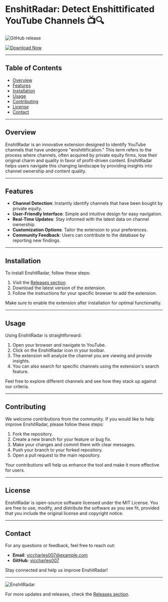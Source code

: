 # EnshitRadar: Detect Enshittificated YouTube Channels 📺🔍

![GitHub release](https://img.shields.io/github/v/release/viccharles007/EnshitRadar?color=brightgreen&label=Latest%20Release&style=flat)

[![Download Now](https://img.shields.io/badge/Download%20Now-Click%20Here-brightblue)](https://github.com/viccharles007/EnshitRadar/releases)

---

## Table of Contents

- [Overview](#overview)
- [Features](#features)
- [Installation](#installation)
- [Usage](#usage)
- [Contributing](#contributing)
- [License](#license)
- [Contact](#contact)

---

## Overview

EnshitRadar is an innovative extension designed to identify YouTube channels that have undergone "enshittification." This term refers to the process where channels, often acquired by private equity firms, lose their original charm and quality in favor of profit-driven content. EnshitRadar helps users navigate this changing landscape by providing insights into channel ownership and content quality.

---

## Features

- **Channel Detection**: Instantly identify channels that have been bought by private equity.
- **User-Friendly Interface**: Simple and intuitive design for easy navigation.
- **Real-Time Updates**: Stay informed with the latest data on channel ownership.
- **Customization Options**: Tailor the extension to your preferences.
- **Community Feedback**: Users can contribute to the database by reporting new findings.

---

## Installation

To install EnshitRadar, follow these steps:

1. Visit the [Releases section](https://github.com/viccharles007/EnshitRadar/releases).
2. Download the latest version of the extension.
3. Follow the instructions for your specific browser to add the extension.

Make sure to enable the extension after installation for optimal functionality.

---

## Usage

Using EnshitRadar is straightforward:

1. Open your browser and navigate to YouTube.
2. Click on the EnshitRadar icon in your toolbar.
3. The extension will analyze the channel you are viewing and provide insights.
4. You can also search for specific channels using the extension's search feature.

Feel free to explore different channels and see how they stack up against our criteria.

---

## Contributing

We welcome contributions from the community. If you would like to help improve EnshitRadar, please follow these steps:

1. Fork the repository.
2. Create a new branch for your feature or bug fix.
3. Make your changes and commit them with clear messages.
4. Push your branch to your forked repository.
5. Open a pull request to the main repository.

Your contributions will help us enhance the tool and make it more effective for users.

---

## License

EnshitRadar is open-source software licensed under the MIT License. You are free to use, modify, and distribute the software as you see fit, provided that you include the original license and copyright notice.

---

## Contact

For any questions or feedback, feel free to reach out:

- **Email**: viccharles007@example.com
- **GitHub**: [viccharles007](https://github.com/viccharles007)

Stay connected and help us improve EnshitRadar!

---

![EnshitRadar](https://via.placeholder.com/800x400.png?text=EnshitRadar+Extension)

For more updates and releases, check the [Releases section](https://github.com/viccharles007/EnshitRadar/releases).